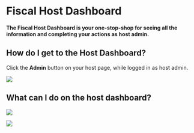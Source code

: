 # Fiscal Host Dashboard

**The Fiscal Host Dashboard is your one-stop-shop for seeing all the information and completing your actions as host admin.**

## How do I get to the Host Dashboard?

Click the **Admin** button on your host page, while logged in as host admin.&#x20;

![](../../.gitbook/assets/fiscalhosts\_dashboard\_accessing\_2022-05-2.gif)

## What can I do on the host dashboard?

![](../../.gitbook/assets/fiscalhost\_dashboard\_sections\_2022-05-2.png)





![](../../.gitbook/assets/fiscalhosts\_dashboard\_reports\_2022-05-2.png)
